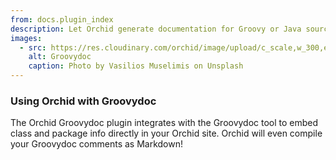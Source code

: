 ```yaml
---
from: docs.plugin_index
description: Let Orchid generate documentation for Groovy or Java sources.
images:
  - src: https://res.cloudinary.com/orchid/image/upload/c_scale,w_300,e_blur:150/v1550345984/plugins/groovydoc.jpg
    alt: Groovydoc
    caption: Photo by Vasilios Muselimis on Unsplash
---
```


### Using Orchid with Groovydoc

The Orchid Groovydoc plugin integrates with the Groovydoc tool to embed class and package info directly in your Orchid 
site. Orchid will even compile your Groovydoc comments as Markdown!